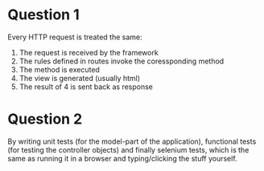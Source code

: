 # Question 1
Every HTTP request is treated the same:
1. The request is received by the framework
2. The rules defined in routes invoke the coressponding method
3. The method is executed
4. The view is generated (usually html)
5. The result of 4 is sent back as response

# Question 2
By writing unit tests (for the model-part of the application), functional tests (for testing the controller objects) and finally selenium tests, which is the same as running it in a browser and typing/clicking the stuff yourself. 
